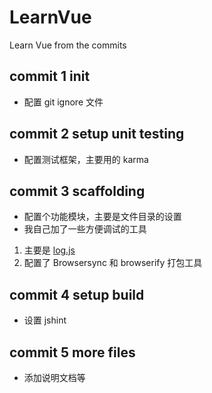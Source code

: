 # LearnVue
Learn Vue from the commits

## commit 1 init
- 配置 git ignore 文件

## commit 2 setup unit testing
- 配置测试框架，主要用的 karma

## commit 3 scaffolding
- 配置个功能模块，主要是文件目录的设置
- 我自己加了一些方便调试的工具
1. 主要是 [log.js](https://github.com/wmzhong/LearnVue/blob/master/src/log.js)
2. 配置了 Browsersync 和 browserify 打包工具

## commit 4 setup build
- 设置 jshint

## commit 5 more files
- 添加说明文档等
